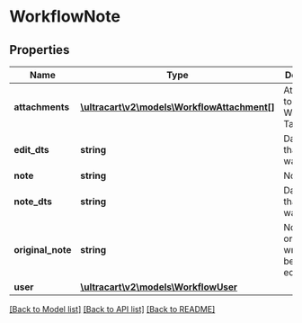 # WorkflowNote

## Properties
Name | Type | Description | Notes
------------ | ------------- | ------------- | -------------
**attachments** | [**\ultracart\v2\models\WorkflowAttachment[]**](WorkflowAttachment.md) | Attachments to the Workflow Task | [optional] 
**edit_dts** | **string** | Date/time that the note was edited | [optional] 
**note** | **string** | Note | [optional] 
**note_dts** | **string** | Date/time that the note was written | [optional] 
**original_note** | **string** | Note originally written before any edits | [optional] 
**user** | [**\ultracart\v2\models\WorkflowUser**](WorkflowUser.md) |  | [optional] 

[[Back to Model list]](../README.md#documentation-for-models) [[Back to API list]](../README.md#documentation-for-api-endpoints) [[Back to README]](../README.md)


